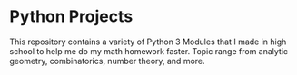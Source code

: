 # Python Projects

This repository contains a variety of Python 3 Modules that I made in high school to help me do my math homework faster. Topic range from analytic geometry, combinatorics, number theory, and more.
